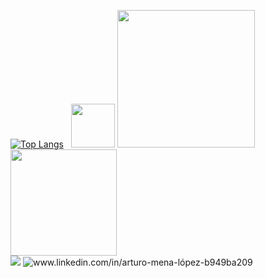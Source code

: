 [![Top Langs](https://github-readme-stats.vercel.app/api/top-langs/?username=artmenlope&layout=compact&theme=github_dark)](https://github.com/anuraghazra/github-readme-stats) &nbsp;  <img src="https://media4.giphy.com/media/2VAdtLfjDr3VOaJjLp/giphy.gif?cid=790b761105ae85fced2a26795e86d620701cb96fab818606&rid=giphy.gif&ct=s" width="70">  <img src="https://media2.giphy.com/media/iu4la0dqRu7TxwhM3I/giphy.gif?cid=790b76110f08533065d1ad1ed79884e449669a320a7782d0&rid=giphy.gif&ct=s" width="220"> <img src="https://media3.giphy.com/media/OphWiURz4aZ2isAmrc/giphy.gif?cid=790b76111b824492945708291e2b8ddcd4fdfbc4df92888b&rid=giphy.gif&ct=s" width="170"><br>
![](https://komarev.com/ghpvc/?username=artmenlope&color=740aff&style=flat-square) ![www.linkedin.com/in/arturo-mena-lópez-b949ba209
](https://img.shields.io/badge/LinkedIn-0077B5?style=flat-square&logo=linkedin&logoColor=white)
